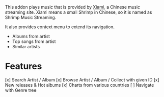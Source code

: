 This addon plays music that is provided by [Xiami](http://www.xiami.com), a Chinese music streaming site. 
Xiami means a small Shrimp in Chinese, so it is named as Shrimp Music Streaming.

It also provides context menu to extend its navigation.

* Albums from artist
* Top songs from artist
* Similar artists

Features
===========

[x] Search Artist / Album
[x] Browse Artist / Album / Collect with given ID
[x] New releases & Hot albums
[x] Charts from various countries
[ ] Navigate with Genre tree